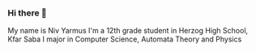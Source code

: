 ### Hi there 👋

My name is Niv Yarmus
I'm a 12th grade student in Herzog High School, Kfar Saba
I major in Computer Science, Automata Theory and Physics

<!--
**NivYarmus/NivYarmus** is a ✨ _special_ ✨ repository because its `README.md` (this file) appears on your GitHub profile.

Here are some ideas to get you started:

- 🔭 I’m currently working on ...
- 🌱 I’m currently learning ...
- 👯 I’m looking to collaborate on ...
- 🤔 I’m looking for help with ...
- 💬 Ask me about ...
- 📫 How to reach me: ...
- 😄 Pronouns: ...
- ⚡ Fun fact: ...
-->
